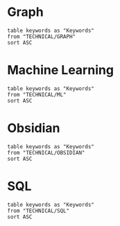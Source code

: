 # Graph
```dataview
table keywords as "Keywords"
from "TECHNICAL/GRAPH"
sort ASC
```

# Machine Learning
```dataview
table keywords as "Keywords"
from "TECHNICAL/ML"
sort ASC
```
# Obsidian
```dataview
table keywords as "Keywords"
from "TECHNICAL/OBSIDIAN"
sort ASC
```
# SQL
```dataview
table keywords as "Keywords"
from "TECHNICAL/SQL"
sort ASC
```
